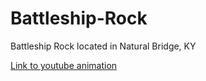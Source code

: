 # Battleship-Rock
Battleship Rock located in Natural Bridge, KY

[Link to youtube animation](https://www.youtube.com/watch?v=P_XpfvxEJP8)